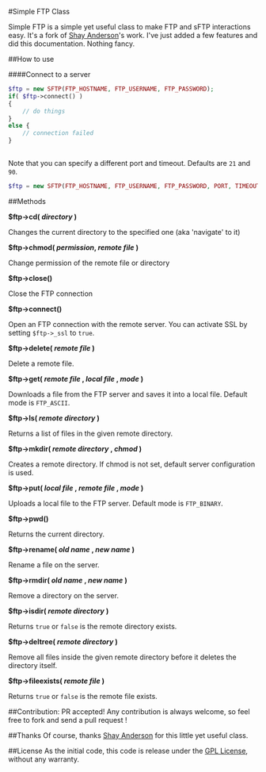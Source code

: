 #Simple FTP Class

Simple FTP is a simple yet useful class to make FTP and sFTP interactions easy.
It's a fork of [Shay Anderson](http://www.shayanderson.com/php/simple-ftp-class-for-php.htm)'s work. 
I've just added a few features and did this documentation. Nothing fancy.

##How to use

####Connect to a server
```php
$ftp = new SFTP(FTP_HOSTNAME, FTP_USERNAME, FTP_PASSWORD);
if( $ftp->connect() )
{
    // do things
}
else {
    // connection failed
}
    
```

Note that you can specify a different port and timeout. Defaults are `21` and `90`.
```php
$ftp = new SFTP(FTP_HOSTNAME, FTP_USERNAME, FTP_PASSWORD, PORT, TIMEOUT);
```


##Methods

**$ftp->cd( *directory* )**

Changes the current directory to the specified one (aka 'navigate' to it)

**$ftp->chmod( *permission*, *remote file* )**

Change permission of the remote file or directory

**$ftp->close()**

Close the FTP connection

**$ftp->connect()**

Open an FTP connection with the remote server.
You can activate SSL by setting `$ftp->_ssl` to `true`.

**$ftp->delete( *remote file* )**

Delete a remote file.

**$ftp->get( *remote file* , *local file* , *mode* )**

Downloads a file from the FTP server and saves it into a local file.
Default mode is `FTP_ASCII`.

**$ftp->ls( *remote directory* )**

Returns a list of files in the given remote directory.

**$ftp->mkdir( *remote directory* , *chmod* )**

Creates a remote directory. 
If chmod is not set, default server configuration is used.

**$ftp->put( *local file* , *remote file* , *mode* )**

Uploads a local file to the FTP server.
Default mode is `FTP_BINARY`.

**$ftp->pwd()**

Returns the current directory.

**$ftp->rename( *old name* , *new name* )**

Rename a file on the server.

**$ftp->rmdir( *old name* , *new name* )**

Remove a directory on the server.

**$ftp->isdir( *remote directory* )**

Returns `true` or `false` is the remote directory exists. 

**$ftp->deltree( *remote directory* )**

Remove all files inside the given remote directory before it deletes the directory itself.

**$ftp->fileexists( *remote file* )**

Returns `true` or `false` is the remote file exists.


##Contribution:  PR accepted!
Any contribution is always welcome, so feel free to fork and send a pull request !


##Thanks
Of course, thanks [Shay Anderson](http://www.shayanderson.com/php/simple-ftp-class-for-php.htm) for this little yet useful class.


##License
As the initial code, this code is release under the [GPL License](https://gnu.org/licenses/gpl.html), without any warranty.